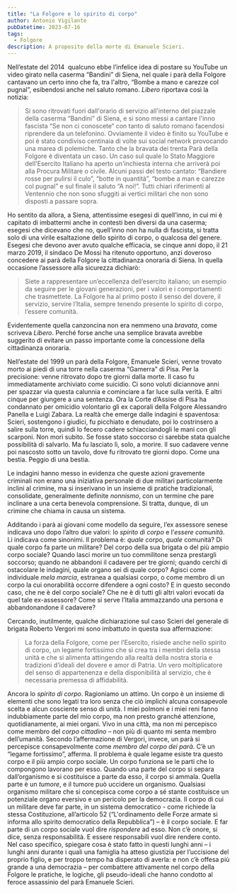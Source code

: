 ```yaml
---
title: "La Folgore e lo spirito di corpo"
author: Antonio Vigilante
pubDatetime: 2023-07-16
tags: 
  - Folgore
description: A proposito della morte di Emanuele Scieri.
---
```



Nell’estate del 2014  qualcuno ebbe l’infelice idea di postare su YouTube un video girato nella caserma “Bandini” di Siena, nel quale i parà della Folgore cantavano un certo inno che fa, tra l'altro, “Bombe a mano e carezze col pugnal”, esibendosi anche nel saluto romano. _Libero_ riportava così la notizia:

> Si sono ritrovati fuori dall'orario di servizio all'interno del piazzale della caserma “Bandini” di Siena, e si sono messi a cantare l'inno fascista “Se non ci conoscete“ con tanto di saluto romano facendosi riprendere da un telefonino. Ovviamente il video è finito su YouTube e poi è stato condiviso centinaia di volte sui social network provocando una marea di polemiche. Tanto che la bravata dei trenta Parà della Folgore è diventata un caso. Un caso sul quale lo Stato Maggiore dell'Esercito Italiano ha aperto un'inchiesta interna che arriverà poi alla Procura Militare o civile. Alcuni passi del testo cantato: “Bandiere rosse per pulirsi il culo”, “botte in quantità”, “bombe a man e carezze col pugnal” e sul finale il saluto “A noi!”. Tutti chiari riferimenti al Ventennio che non sono sfuggiti ai vertici militari che non sono disposti a passare sopra.

Ho sentito da allora, a Siena, attentissime esegesi di quell’inno, in cui mi è capitato di imbattermi anche in contesti ben diversi da una caserma; esegesi che dicevano che no, quell’inno non ha nulla di fascista, si tratta solo di una virile esaltazione dello spirito di corpo, o qualcosa del genere. Esegesi che devono aver avuto qualche efficacia, se cinque anni dopo, il 21 marzo 2019, il sindaco De Mossi ha ritenuto opportuno, anzi doveroso concedere ai parà della Folgore la cittadinanza onoraria di Siena. In quella occasione l’assessore alla sicurezza dichiarò:

> Siete a rappresentare un’eccellenza dell’esercito italiano; un esempio da seguire per le giovani generazioni, per i valori e i comportamenti che trasmettete. La Folgore ha al primo posto il senso del dovere, il servizio, servire l’Italia, sempre tenendo presente lo spirito di corpo, l’essere comunità.

Evidentemente quella canzoncina non era nemmeno una _bravata_, come scriveva _Libero_. Perché forse anche una semplice bravata avrebbe suggerito di evitare un passo importante come la concessione della cittadinanza onoraria.<!--more-->

Nell’estate del 1999 un parà della Folgore, Emanuele Scieri, venne trovato morto ai piedi di una torre nella caserma “Gamerra” di Pisa. Per la precisione: venne ritrovato dopo tre giorni dalla morte. Il caso fu immediatamente archiviato come suicidio. Ci sono voluti diciannove anni per spazzar via questa calunnia e cominciare a far luce sulla verità. E altri cinque per giungere a una sentenza. Ora la Corte d’Assise di Pisa ha condannato per omicidio volontario gli ex caporali della Folgore Alessandro Panella e Luigi Zabara. La realtà che emerge dalle indagini è spaventosa: Scieri, sostengono i giudici, fu picchiato e denudato, poi lo costrinsero a salire sulla torre, quindi lo fecero cadere schiacciandogli le mani con gli scarponi. Non morì subito. Se fosse stato soccorso ci sarebbe stata qualche possibilità di salvarlo. Ma fu lasciato lì, solo, a morire. Il suo cadavere venne poi nascosto sotto un tavolo, dove fu ritrovato tre giorni dopo. Come una bestia. Peggio di una bestia.

Le indagini hanno messo in evidenza che queste azioni gravemente criminali non erano una iniziativa personale di due militari particolarmente inclini al crimine, ma si inserivano in un insieme di pratiche tradizionali, consolidate, generalmente definite _nonnismo_, con un termine che pare inclinare a una certa benevola comprensione. Si tratta, dunque, di un crimine che chiama in causa un sistema.

Additando i parà ai giovani come modello da seguire, l’ex assessore senese indicava uno dopo l’altro due valori: lo _spirito di corpo_ e l’_essere comunità_. Li indicava come sinonimi. Il problema è: _quale_ corpo, _quale_ comunità? Di quale corpo fa parte un militare? Del corpo della sua brigata o del più ampio corpo sociale? Quando lasci morire un tuo commilitone senza prestargli soccorso; quando ne abbandoni il cadavere per tre giorni; quando cerchi di ostacolare le indagini, quale organo sei di quale corpo? Agisci come individuale _mela marcia_, estranea a qualsiasi corpo, o come membro di un corpo la cui onorabilità occorre difendere a ogni costo? E in questo secondo caso, che ne è del corpo sociale? Che ne è di tutti gli altri valori evocati da quel tale ex-assessore? Come si serve l’Italia ammazzando una persona e abbandonandone il cadavere?

Cercando, inutilmente, qualche dichiarazione sul caso Scieri del generale di brigata Roberto Vergori mi sono imbattuto in questa sua affermazione:

> La forza della Folgore, come per l’Esercito, risiede anche nello spirito di corpo, un legame fortissimo che si crea tra i membri della stessa unità e che si alimenta attingendo alla realtà della nostra storia e tradizioni d’ideali del dovere e amor di Patria. Un vero moltiplicatore del senso di appartenenza e della disponibilità al servizio, che è necessaria premessa di affidabilità.

Ancora lo _spirito di corpo_. Ragioniamo un attimo. Un corpo è un insieme di elementi che sono legati tra loro senza che ciò implichi alcuna consapevole scelta e alcun cosciente senso di unità. I miei polmoni e i miei reni fanno indubbiamente parte del mio corpo, ma non presto granché attenzione, quotidianamente, ai miei organi. Vivo in una città, ma non mi percepisco come membro del _corpo cittadino_ – non più di quanto mi senta membro dell’umanità. Secondo l’affermazione di Vergori, invece, un parà si percepisce consapevolmente come _membro del corpo dei parà_. C’è un “legame fortissimo”, afferma. Il problema è quale legame esiste tra questo corpo e il più ampio corpo sociale. Un corpo funziona se le parti che lo compongono lavorano per esso. Quando una parte del corpo si separa dall’organismo e si costituisce a parte da esso, il corpo si ammala. Quella parte è un _tumore_, e il tumore può uccidere un organismo. Qualsiasi organismo militare che si concepisca come corpo a sé stante costituisce un potenziale organo eversivo e un pericolo per la democrazia. Il corpo di cui un militare deve far parte, in un sistema democratico - come richiede la stessa Costituzione, all’articolo 52 (“L'ordinamento delle Forze armate si informa allo spirito democratico della Repubblica”) – è il corpo sociale. E far parte di un corpo sociale vuol dire _rispondere_ ad esso. Non c’è onore, si dice, senza responsabilità. E essere responsabili vuol dire rendere conto. Nel caso specifico, spiegare cosa è stato fatto in questi lunghi anni – i lunghi anni durante i quali una famiglia ha atteso giustizia per l’uccisione del proprio figlio, e per troppo tempo ha disperato di averla: e non c’è offesa più grande a una democrazia – per combattere attivamente nel corpo della Folgore le pratiche, le logiche, gli pseudo-ideali che hanno condotto al feroce assassinio del parà Emanuele Scieri.

 
